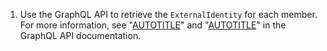 1. Use the GraphQL API to retrieve the `ExternalIdentity` for each member. For more information, see "[AUTOTITLE](/graphql/overview/about-the-graphql-api)" and "[AUTOTITLE](/graphql/reference/objects#externalidentity)" in the GraphQL API documentation.
